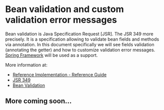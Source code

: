 # Bean validation and custom validation error messages

Bean validation is Java Specification Request [JSR]. The JSR 349 more precisely. 
It is a specification allowing to validate bean fields and methods via annotation.
In this document specifically we will see fields validation (annotating the getter) 
and how to customize validation error messages.
[Spring Framework](http://projects.spring.io/spring-framework/) will be used as a support.

More information at:
* [Reference Implementation - Reference Guide](http://docs.jboss.org/hibernate/validator/5.1/reference/en-US/html_single/)
* [JSR 349](https://jcp.org/en/jsr/detail?id=349)
* [Bean Validation](http://beanvalidation.org/)


## More coming soon...
